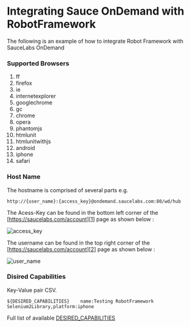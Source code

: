 # Integrating Sauce OnDemand with RobotFramework

The following is an example of how to integrate Robot Framework with SauceLabs OnDemand

### Supported Browsers

1. ff
2. firefox
3. ie
4. internetexplorer
5. googlechrome
6. gc
7. chrome
8. opera
9. phantomjs
10. htmlunit
11. htmlunitwithjs
12. android
13. iphone
14. safari

### Host Name

The hostname is comprised of several parts e.g.

```
http://{user_name}:{access_key}@ondemand.saucelabs.com:80/wd/hub
```

The Acess-Key can be found in the bottom left corner of the [https://saucelabs.com/account][1] page as shown below :

![][image-1]


The username can be found in the top right corner of the [https://saucelabs.com/account][2] page as shown below :


![][image-2]

### Disired Capabilities

Key-Value pair CSV.

```
${DESIRED_CAPABILITIES}    name:Testing RobotFramework Selenium2Library,platform:iphone
```

Full list of available [DESIRED_CAPABILITIES][3]

[1]:	https://saucelabs.com/account
[2]:	https://saucelabs.com/account
[3]:	https://code.google.com/p/selenium/wiki/DesiredCapabilities

[image-1]:docs/img/screenshot_27.png "access_key"
[image-2]:docs/img/screenshot_28.png "user_name"
